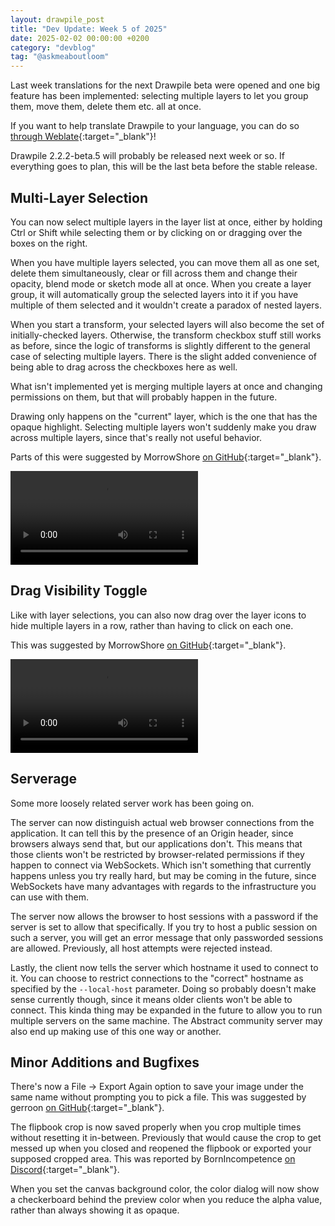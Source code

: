 ```yaml
---
layout: drawpile_post
title: "Dev Update: Week 5 of 2025"
date: 2025-02-02 00:00:00 +0200
category: "devblog"
tag: "@askmeaboutloom"
---
```


Last week translations for the next Drawpile beta were opened and one big feature has been implemented: selecting multiple layers to let you group them, move them, delete them etc. all at once.

If you want to help translate Drawpile to your language, you can do so [through Weblate](https://hosted.weblate.org/engage/drawpile/){:target="_blank"}!

Drawpile 2.2.2-beta.5 will probably be released next week or so. If everything goes to plan, this will be the last beta before the stable release.

## Multi-Layer Selection

You can now select multiple layers in the layer list at once, either by holding Ctrl or Shift while selecting them or by clicking on or dragging over the boxes on the right.

When you have multiple layers selected, you can move them all as one set, delete them simultaneously, clear or fill across them and change their opacity, blend mode or sketch mode all at once. When you create a layer group, it will automatically group the selected layers into it if you have multiple of them selected and it wouldn't create a paradox of nested layers.

When you start a transform, your selected layers will also become the set of initially-checked layers. Otherwise, the transform checkbox stuff still works as before, since the logic of transforms is slightly different to the general case of selecting multiple layers. There is the slight added convenience of being able to drag across the checkboxes here as well.

What isn't implemented yet is merging multiple layers at once and changing permissions on them, but that will probably happen in the future.

Drawing only happens on the "current" layer, which is the one that has the opaque highlight. Selecting multiple layers won't suddenly make you draw across multiple layers, since that's really not useful behavior.

Parts of this were suggested by MorrowShore [on GitHub](https://github.com/drawpile/Drawpile/issues/1385){:target="_blank"}.

<video controls>
  <source src="{{ "/assets/vid/2025-02-02_multilayer.mp4" | relative_url }}" type="video/mp4"/>
</video>

## Drag Visibility Toggle

Like with layer selections, you can also now drag over the layer icons to hide multiple layers in a row, rather than having to click on each one.

This was suggested by MorrowShore [on GitHub](https://github.com/drawpile/Drawpile/issues/1385){:target="_blank"}.

<video controls>
  <source src="{{ "/assets/vid/2025-02-02_dragvisibility.mp4" | relative_url }}" type="video/mp4"/>
</video>

## Serverage

Some more loosely related server work has been going on.

The server can now distinguish actual web browser connections from the application. It can tell this by the presence of an Origin header, since browsers always send that, but our applications don't. This means that those clients won't be restricted by browser-related permissions if they happen to connect via WebSockets. Which isn't something that currently happens unless you try really hard, but may be coming in the future, since WebSockets have many advantages with regards to the infrastructure you can use with them.

The server now allows the browser to host sessions with a password if the server is set to allow that specifically. If you try to host a public session on such a server, you will get an error message that only passworded sessions are allowed. Previously, all host attempts were rejected instead.

Lastly, the client now tells the server which hostname it used to connect to it. You can choose to restrict connections to the "correct" hostname as specified by the `--local-host` parameter. Doing so probably doesn't make sense currently though, since it means older clients won't be able to connect. This kinda thing may be expanded in the future to allow you to run multiple servers on the same machine. The Abstract community server may also end up making use of this one way or another.

## Minor Additions and Bugfixes

There's now a File → Export Again option to save your image under the same name without prompting you to pick a file. This was suggested by gerroon [on GitHub](https://github.com/drawpile/Drawpile/issues/1298){:target="_blank"}.

The flipbook crop is now saved properly when you crop multiple times without resetting it in-between. Previously that would cause the crop to get messed up when you closed and reopened the flipbook or exported your supposed cropped area. This was reported by BornIncompetence [on Discord](https://drawpile.net/discord/){:target="_blank"}.

When you set the canvas background color, the color dialog will now show a checkerboard behind the preview color when you reduce the alpha value, rather than always showing it as opaque.
